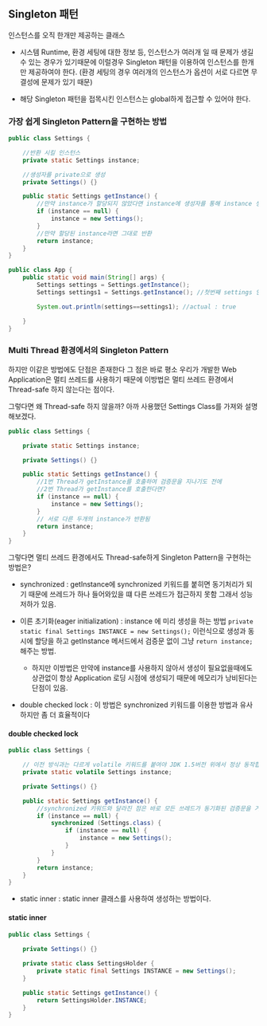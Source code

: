 ## Singleton 패턴

인스턴스를 오직 한개만 제공하는 클래스

* 시스템 Runtime, 환경 세팅에 대한 정보 등, 인스턴스가 여러개 일 때 문제가 생길 수 있는 경우가 있기때문에 이럴경우 Singleton 패턴을 이용하여 인스턴스를 한개만 제공하여야 한다. (환경 세팅의 경우 여러개의 인스턴스가 옵션이 서로 다르면 무결성에 문제가 있기 때문)

* 해당 Singleton 패턴을 접목시킨 인스턴스는 global하게 접근할 수 있어야 한다.


### 가장 쉽게 Singleton Pattern을 구현하는 방법
```java
public class Settings {

    //반환 시킬 인스턴스
    private static Settings instance;

    //생성자를 private으로 생성
    private Settings() {}

    public static Settings getInstance() {
        //만약 instance가 할당되지 않았다면 instance에 생성자를 통해 instance 생성
        if (instance == null) {
            instance = new Settings();
        }
        //만약 할당된 instance라면 그대로 반환
        return instance;
    }
}
```

```java
public class App {
    public static void main(String[] args) {
        Settings settings = Settings.getInstance();
        Settings settings1 = Settings.getInstance(); //첫번째 settings 인스턴스를 생성할때 Settings의 instance가 할당 되었기 때문에 같은 instance를 반환

        System.out.println(settings==settings1); //actual : true

    }
}
```

### Multi Thread 환경에서의 Singleton Pattern

하지만 이같은 방법에도 단점은 존재한다
그 점은 바로 평소 우리가 개발한 Web Application은 멀티 쓰레드를 사용하기 때문에 이방법은 멀티 쓰레드 환경에서 Thread-safe 하지 않는다는 점이다.
 
그렇다면 왜 Thread-safe 하지 않을까? 아까 사용했던 Settings Class를 가져와 설명해보겠다.

```java
public class Settings {

    private static Settings instance;

    private Settings() {}

    public static Settings getInstance() {
        //1번 Thread가 getInstance를 호출하여 검증문을 지나기도 전에
        //2번 Thread가 getInstance를 호출한다면?
        if (instance == null) {
            instance = new Settings();
        }
        // 서로 다른 두개의 instance가 반환됨
        return instance;
    }
}
```

그렇다면 멀티 쓰레드 환경에서도 Thread-safe하게 Singleton Pattern을 구현하는 방법은?
* synchronized : getInstance에 synchronized 키워드를 붙히면 동기처리가 되기 때문에 쓰레드가 하나 들어와있을 떄 다른 쓰레드가 접근하지 못함 그래서 성능 저하가 있음. 
* 이른 초기화(eager initialization) : instance 에 미리 생성을 하는 방법 `private static final Settings INSTANCE = new Settings();` 이런식으로 생성과 동시에 할당을 하고 getInstance 메서드에서 검증문 없이 그냥 `return instance;`해주는 방법.
    * 하지만 이방법은 만약에 instance를 사용하지 않아서 생성이 필요없을때에도 상관없이 항상 Application 로딩 시점에 생성되기 때문에 메모리가 낭비된다는 단점이 있음.
    
* double checked lock : 이 방법은 synchronized 키워드를 이용한 방법과 유사하지만 좀 더 효율적이다 

#### double checked lock
```java
public class Settings {

    // 이전 방식과는 다르게 volatile 키워드를 붙여야 JDK 1.5버전 위에서 정상 동작합니다.
    private static volatile Settings instance;

    private Settings() {}

    public static Settings getInstance() {
        //synchronized 키워드와 달라진 점은 바로 모든 쓰레드가 동기화된 검증문을 거치지 않는다는 것이다.
        if (instance == null) {
            synchronized (Settings.class) {
                if (instance == null) {
                    instance = new Settings();
                }
            }
        }
        return instance;
    }
}
```

* static inner : static inner 클래스를 사용하여 생성하는 방법이다.
#### static inner
```java
public class Settings {
    
    private Settings() {}

    private static class SettingsHolder {
        private static final Settings INSTANCE = new Settings();
    }

    public static Settings getInstance() {
        return SettingsHolder.INSTANCE;
    }
}

```

